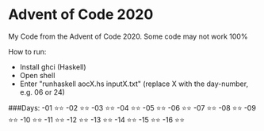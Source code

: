 # Advent of Code 2020
My Code from the Advent of Code 2020. Some code may not work 100%

How to run:
- Install ghci (Haskell)
- Open shell
- Enter "runhaskell aocX.hs inputX.txt" (replace X with the day-number, e.g. 06 or 24)

###Days:
-01 ⭐⭐
-02 ⭐⭐
-03 ⭐⭐
-04 ⭐⭐
-05 ⭐⭐
-06 ⭐⭐
-07 ⭐⭐
-08 ⭐⭐
-09 ⭐⭐
-10 ⭐⭐
-11 ⭐⭐
-12 ⭐⭐
-13 ⭐⭐
-14 ⭐⭐
-15 ⭐⭐
-16 ⭐⭐
